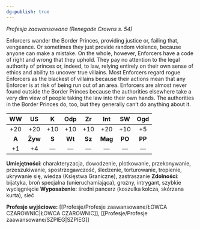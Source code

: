 ```yaml
---
dg-publish: true
---
```

*Profesja zaawansowana (Renegade Crowns s. 54)*

Enforcers wander the Border Princes, providing justice or, failing that, vengeance. Or sometimes they just provide random violence, because anyone can make a mistake. On the whole, however, Enforcers have a code of right and wrong that they uphold. They pay no attention to the legal authority of princes or, indeed, to law, relying entirely on their own sense of ethics and ability to uncover true villains. Most Enforcers regard rogue Enforcers as the blackest of villains because their actions mean that any Enforcer is at risk of being run out of an area. Enforcers are almost never found outside the Border Princes because the authorities elsewhere take a very dim view of people taking the law into their own hands. The authorities in the Border Princes do, too, but they generally can’t do anything about it.

|  WW   |   US    |   K   |  Odp   |   Zr   |   Int   |   SW   |  Ogd   |
|:-----:|:-------:|:-----:|:------:|:------:|:-------:|:------:|:------:|
|  +20  |   +20   |  +10  |  +10   |  +10   |   +20   |  +10   |   +5   |
| **A** | **Żyw** | **S** | **Wt** | **Sz** | **Mag** | **PO** | **PP** |
|  +1   |   +4    |   —   |   —    |   —    |    —    |   —    |   —    |

**Umiejętności**: charakteryzacja, dowodzenie, plotkowanie, przekonywanie, przeszukiwanie, spostrzegawczość, śledzenie, torturowanie, tropienie, ukrywanie się, wiedza (Księstwa Graniczne), zastraszanie
**Zdolności**: bijatyka, broń specjalna (unieruchamiająca), groźny, intrygant, szybkie wyciągnięcie
**Wyposażenie:** średni pancerz (koszulka kolcza, skórzana kurta), sieć

**Profesje wyjściowe:** [[Profesje/Profesje zaawansowane/ŁOWCA CZAROWNIC\|ŁOWCA CZAROWNIC]], [[Profesje/Profesje zaawansowane/SZPIEG\|SZPIEG]]